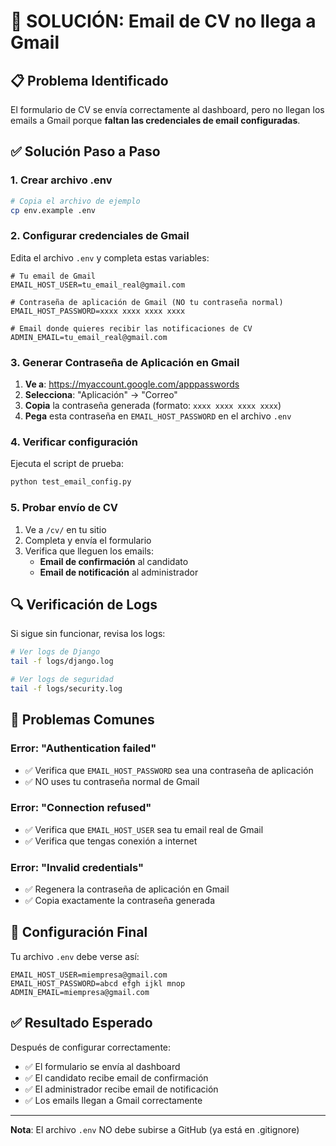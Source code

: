 # 🔧 SOLUCIÓN: Email de CV no llega a Gmail

## 📋 **Problema Identificado**
El formulario de CV se envía correctamente al dashboard, pero no llegan los emails a Gmail porque **faltan las credenciales de email configuradas**.

## ✅ **Solución Paso a Paso**

### **1. Crear archivo .env**
```bash
# Copia el archivo de ejemplo
cp env.example .env
```

### **2. Configurar credenciales de Gmail**

Edita el archivo `.env` y completa estas variables:

```env
# Tu email de Gmail
EMAIL_HOST_USER=tu_email_real@gmail.com

# Contraseña de aplicación de Gmail (NO tu contraseña normal)
EMAIL_HOST_PASSWORD=xxxx xxxx xxxx xxxx

# Email donde quieres recibir las notificaciones de CV
ADMIN_EMAIL=tu_email_real@gmail.com
```

### **3. Generar Contraseña de Aplicación en Gmail**

1. **Ve a**: https://myaccount.google.com/apppasswords
2. **Selecciona**: "Aplicación" → "Correo"
3. **Copia** la contraseña generada (formato: `xxxx xxxx xxxx xxxx`)
4. **Pega** esta contraseña en `EMAIL_HOST_PASSWORD` en el archivo `.env`

### **4. Verificar configuración**

Ejecuta el script de prueba:
```bash
python test_email_config.py
```

### **5. Probar envío de CV**

1. Ve a `/cv/` en tu sitio
2. Completa y envía el formulario
3. Verifica que lleguen los emails:
   - **Email de confirmación** al candidato
   - **Email de notificación** al administrador

## 🔍 **Verificación de Logs**

Si sigue sin funcionar, revisa los logs:
```bash
# Ver logs de Django
tail -f logs/django.log

# Ver logs de seguridad
tail -f logs/security.log
```

## 🚨 **Problemas Comunes**

### **Error: "Authentication failed"**
- ✅ Verifica que `EMAIL_HOST_PASSWORD` sea una contraseña de aplicación
- ✅ NO uses tu contraseña normal de Gmail

### **Error: "Connection refused"**
- ✅ Verifica que `EMAIL_HOST_USER` sea tu email real de Gmail
- ✅ Verifica que tengas conexión a internet

### **Error: "Invalid credentials"**
- ✅ Regenera la contraseña de aplicación en Gmail
- ✅ Copia exactamente la contraseña generada

## 📧 **Configuración Final**

Tu archivo `.env` debe verse así:
```env
EMAIL_HOST_USER=miempresa@gmail.com
EMAIL_HOST_PASSWORD=abcd efgh ijkl mnop
ADMIN_EMAIL=miempresa@gmail.com
```

## ✅ **Resultado Esperado**

Después de configurar correctamente:
- ✅ El formulario se envía al dashboard
- ✅ El candidato recibe email de confirmación
- ✅ El administrador recibe email de notificación
- ✅ Los emails llegan a Gmail correctamente

---
**Nota**: El archivo `.env` NO debe subirse a GitHub (ya está en .gitignore)
